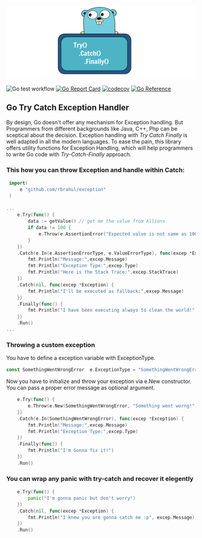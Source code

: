 ![Exception](gopher.png)

![Go test workflow](https://github.com/rbrahul/exception/actions/workflows/go.yml/badge.svg)
[![Go Report Card](https://goreportcard.com/badge/github.com/rbrahul/exception)](https://goreportcard.com/report/github.com/rbrahul/exception)
[![codecov](https://codecov.io/gh/rbrahul/exception/branch/main/graph/badge.svg?token=CW54A6HWS6)](https://codecov.io/gh/rbrahul/exception)
[![Go Reference](https://pkg.go.dev/badge/github.com/rbrahul/exception.svg)](https://pkg.go.dev/github.com/rbrahul/exception)

## Go Try Catch Exception Handler
By design, Go doesn't offer any mechanism for Exception handling. But Programmers from different backgrounds like Java, C++, Php can be sceptical about the decision. Exception handling with *Try Catch Finally* is well adapted in all the modern languages. To ease the pain, this library offers utility functions for Exception Handling, which will help programmers to write Go code with *Try-Catch-Finally* approach.

### This how you can throw Exception and handle within Catch:

```go
 import(
     e "github.com/rbrahul/exception"
 )

...
    e.Try(func() {
        data := getValue() // get me the value from Allions
        if data != 100 {
		    e.Throw(e.AssertionError("Expected value is not same as 100"))
        }
	})
    .Catch(e.In(e.AssertionErrorType, e.ValueErrorType), func(excep *Exception) {
        fmt.Println("Message:",excep.Message)
        fmt.Println("Exception Type:",excep.Type)
        fmt.Println("Here is the Stack Trace:",excep.StackTrace)
    })
    .Catch(nil, func(excep *Exception) {
        fmt.Println("I'll be executed as fallback:",excep.Message)
    })
    .Finally(func() {
		fmt.Println("I have been executing always to clean the world!")
	})
    .Run()
...
```

### Throwing a custom exception

You have to define a exception variable with ExceptionType.

```go
const SomethingWentWrongError  e.ExceptionType = "SomethingWentWrongError"
```

Now you have to initialize and throw your exception via e.New constructor. You can pass a proper error message as optional argument.

```go
    e.Try(func() {
        e.Throw(e.New(SomethingWentWrongError, "Something went worng!"))
	})
    .Catch(e.In(SomethingWentWrongError), func(excep *Exception) {
        fmt.Println("Message:",excep.Message)
        fmt.Println("Exception Type:",excep.Type)
    })
    .Finally(func() {
		fmt.Println("I'm Gonna fix it!")
	})
    .Run()
```

### You can wrap any panic with try-catch and recover it elegently

```go
    e.Try(func() {
        panic("I'm gonna panic but don't worry")
	})
    .Catch(nil, func(excep *Exception) {
        fmt.Println("I knew you are gonna catch me :p", excep.Message)
    })
    .Run()
```
